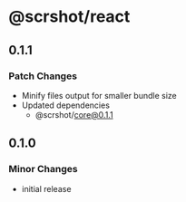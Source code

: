 # @scrshot/react

## 0.1.1

### Patch Changes

- Minify files output for smaller bundle size
- Updated dependencies
  - @scrshot/core@0.1.1

## 0.1.0

### Minor Changes

- initial release
